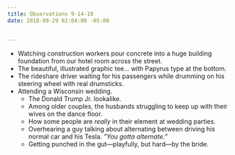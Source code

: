 ```yaml
---
title: Observations 9-14-18
date: 2018-09-29 02:04:00 -05:00


---
```


- Watching construction workers pour concrete into a huge building foundation from our hotel room across the street.
- The beautiful, illustrated graphic tee… with Papyrus type at the bottom.
- The rideshare driver waiting for his passengers while drumming on his steering wheel with real drumsticks.
- Attending a Wisconsin wedding.
	- The Donald Trump Jr. lookalike.
	- Among older couples, the husbands struggling to keep up with their wives on the dance floor.
	- How some people are *really* in their element at wedding parties.
	- Overhearing a guy talking about alternating between driving his normal car and his Tesla. *”You gotta alternate.”*
	- Getting punched in the gut—playfully, but hard—by the bride.